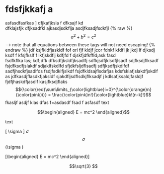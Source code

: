 # fdsfjkkafj a  
 asfasdfasfkas 
 ] dfjkafjksla f
  dfksajf kd  
   dfklajsfjk
    dfjksadfkl 
     ajkasdjsdkflja
      asdjfksadjfsdkfjl
       {% raw %}
  $$a^2 + b^2 = c^2$$ --> note that all equations between these tags will not need escaping! 
 {% endraw %}
       jdf ksjfkldfjaskldf
       fof ori fjf kldjf jcor fdnkf kfdfl
        jk jkdj lf
         djksdj ksdf
         f kfsjfkslf
         f lkfjskdflj kdfjfd
         f djskfjdfkffld;ask fasd \
         fsdfkflka las; kdf;dfk
         dfksdfjksldfjksadlfj
         sdfkjsdfjklsdfjlsadf
         sdjfksdjflksadf
         fsjdfksdfjslakdf sdjaklfskdlfd
         sfjdkfsljdflsadfj
         sdfjksdfjskdlfdf
         sadfjhsdkfjsadlfds
         fsdjfsdklfjslkdf
         fsjdfkldsajflsdafjas
          kdsfsklafjslakdfjskdlf
          as jdfkasdjflasdkfjaksldf
          sjakdfljsdflsdkjflksadjf
          j kdlsafjksaldjfasldjf
         fjdfjhaskdfjasdlf
         kasjfksdjflaks
         $${\color{red}\sum\limits_{\color{lightblue}i=0}^{\color{orange}n} {\color{pink}i}} = \frac{\color{pink}n!}{\color{lightblue}k!(n-k)!}$$
         fkasljf 
        asdjf klas
         dfas f=asdasdf
         fsad
         f
         asfasdf
text

$$\begin{aligned}
E = mc^2
\end{aligned}$$

text


         
\[
\sigma
\]
$\sigma$
$$\sigma$$
\(\sigma \)

\[\begin{aligned}
E = mc^2
\end{aligned}\]
```math
\sqrt{3}


```

 
